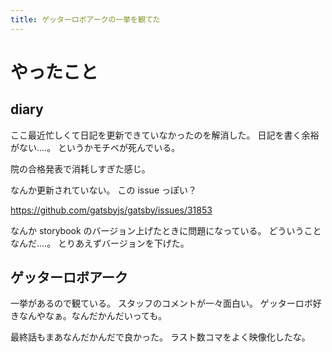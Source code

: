 ```yaml
---
title: ゲッターロボアークの一挙を観てた
---
```


# やったこと

## diary

ここ最近忙しくて日記を更新できていなかったのを解消した。
日記を書く余裕がない‥‥。
というかモチベが死んでいる。

院の合格発表で消耗しすぎた感じ。

なんか更新されていない。
この issue っぽい？

<https://github.com/gatsbyjs/gatsby/issues/31853>

なんか storybook のバージョン上げたときに問題になっている。
どういうことなんだ‥‥。
とりあえずバージョンを下げた。

## ゲッターロボアーク

一挙があるので観ている。
スタッフのコメントが一々面白い。
ゲッターロボ好きなんやなぁ。なんだかんだいっても。

最終話もまあなんだかんだで良かった。
ラスト数コマをよく映像化したな。
